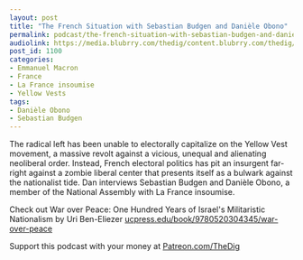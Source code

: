 ```yaml
---
layout: post
title: "The French Situation with Sebastian Budgen and Danièle Obono"
permalink: podcast/the-french-situation-with-sebastian-budgen-and-daniele-obono
audiolink: https://media.blubrry.com/thedig/content.blubrry.com/thedig/The_Dig-EP_203-France.mp3
post_id: 1100
categories: 
- Emmanuel Macron
- France
- La France insoumise
- Yellow Vests
tags: 
- Danièle Obono
- Sebastian Budgen
---
```


The radical left has been unable to electorally capitalize on the Yellow Vest movement, a massive revolt against a vicious, unequal and alienating neoliberal order. Instead, French electoral politics has pit an insurgent far-right against a zombie liberal center that presents itself as a bulwark against the nationalist tide. Dan interviews Sebastian Budgen and Danièle Obono, a member of the National Assembly with La France insoumise.

Check out War over Peace: One Hundred Years of Israel's Militaristic Nationalism by Uri Ben-Eliezer 
[ucpress.edu/book/9780520304345/war-over-peace](https://ucpress.edu/book/9780520304345/war-over-peace)

Support this podcast with your money at 
[Patreon.com/TheDig](https://Patreon.com/TheDig)
